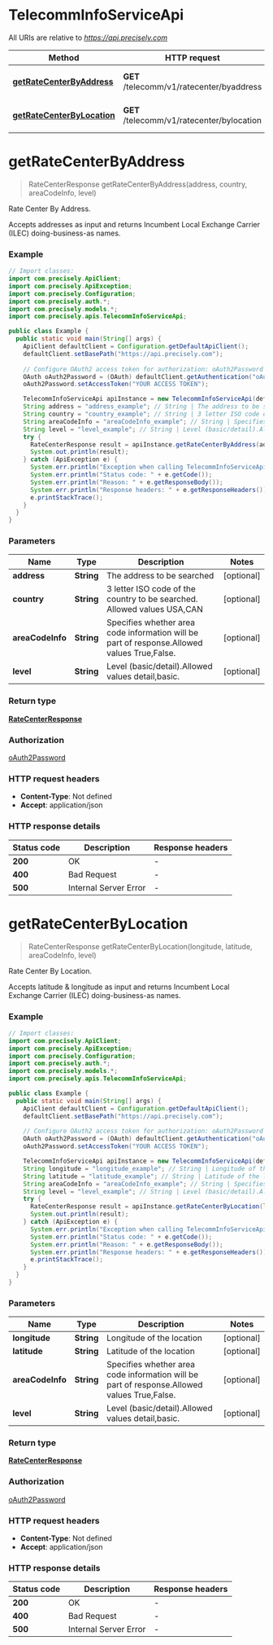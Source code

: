 # TelecommInfoServiceApi

All URIs are relative to *https://api.precisely.com*

Method | HTTP request | Description
------------- | ------------- | -------------
[**getRateCenterByAddress**](TelecommInfoServiceApi.md#getRateCenterByAddress) | **GET** /telecomm/v1/ratecenter/byaddress | Rate Center By Address.
[**getRateCenterByLocation**](TelecommInfoServiceApi.md#getRateCenterByLocation) | **GET** /telecomm/v1/ratecenter/bylocation | Rate Center By Location.


<a name="getRateCenterByAddress"></a>
# **getRateCenterByAddress**
> RateCenterResponse getRateCenterByAddress(address, country, areaCodeInfo, level)

Rate Center By Address.

Accepts addresses as input and returns Incumbent Local Exchange Carrier (ILEC) doing-business-as names.

### Example
```java
// Import classes:
import com.precisely.ApiClient;
import com.precisely.ApiException;
import com.precisely.Configuration;
import com.precisely.auth.*;
import com.precisely.models.*;
import com.precisely.apis.TelecommInfoServiceApi;

public class Example {
  public static void main(String[] args) {
    ApiClient defaultClient = Configuration.getDefaultApiClient();
    defaultClient.setBasePath("https://api.precisely.com");
    
    // Configure OAuth2 access token for authorization: oAuth2Password
    OAuth oAuth2Password = (OAuth) defaultClient.getAuthentication("oAuth2Password");
    oAuth2Password.setAccessToken("YOUR ACCESS TOKEN");

    TelecommInfoServiceApi apiInstance = new TelecommInfoServiceApi(defaultClient);
    String address = "address_example"; // String | The address to be searched
    String country = "country_example"; // String | 3 letter ISO code of the country to be searched. Allowed values USA,CAN
    String areaCodeInfo = "areaCodeInfo_example"; // String | Specifies whether area code information will be part of response.Allowed values True,False.
    String level = "level_example"; // String | Level (basic/detail).Allowed values detail,basic.
    try {
      RateCenterResponse result = apiInstance.getRateCenterByAddress(address, country, areaCodeInfo, level);
      System.out.println(result);
    } catch (ApiException e) {
      System.err.println("Exception when calling TelecommInfoServiceApi#getRateCenterByAddress");
      System.err.println("Status code: " + e.getCode());
      System.err.println("Reason: " + e.getResponseBody());
      System.err.println("Response headers: " + e.getResponseHeaders());
      e.printStackTrace();
    }
  }
}
```

### Parameters

Name | Type | Description  | Notes
------------- | ------------- | ------------- | -------------
 **address** | **String**| The address to be searched | [optional]
 **country** | **String**| 3 letter ISO code of the country to be searched. Allowed values USA,CAN | [optional]
 **areaCodeInfo** | **String**| Specifies whether area code information will be part of response.Allowed values True,False. | [optional]
 **level** | **String**| Level (basic/detail).Allowed values detail,basic. | [optional]

### Return type

[**RateCenterResponse**](RateCenterResponse.md)

### Authorization

[oAuth2Password](../README.md#oAuth2Password)

### HTTP request headers

 - **Content-Type**: Not defined
 - **Accept**: application/json

### HTTP response details
| Status code | Description | Response headers |
|-------------|-------------|------------------|
**200** | OK |  -  |
**400** | Bad Request |  -  |
**500** | Internal Server Error |  -  |

<a name="getRateCenterByLocation"></a>
# **getRateCenterByLocation**
> RateCenterResponse getRateCenterByLocation(longitude, latitude, areaCodeInfo, level)

Rate Center By Location.

Accepts latitude &amp; longitude as input and returns Incumbent Local Exchange Carrier (ILEC) doing-business-as names.

### Example
```java
// Import classes:
import com.precisely.ApiClient;
import com.precisely.ApiException;
import com.precisely.Configuration;
import com.precisely.auth.*;
import com.precisely.models.*;
import com.precisely.apis.TelecommInfoServiceApi;

public class Example {
  public static void main(String[] args) {
    ApiClient defaultClient = Configuration.getDefaultApiClient();
    defaultClient.setBasePath("https://api.precisely.com");
    
    // Configure OAuth2 access token for authorization: oAuth2Password
    OAuth oAuth2Password = (OAuth) defaultClient.getAuthentication("oAuth2Password");
    oAuth2Password.setAccessToken("YOUR ACCESS TOKEN");

    TelecommInfoServiceApi apiInstance = new TelecommInfoServiceApi(defaultClient);
    String longitude = "longitude_example"; // String | Longitude of the location
    String latitude = "latitude_example"; // String | Latitude of the location
    String areaCodeInfo = "areaCodeInfo_example"; // String | Specifies whether area code information will be part of response.Allowed values True,False.
    String level = "level_example"; // String | Level (basic/detail).Allowed values detail,basic.
    try {
      RateCenterResponse result = apiInstance.getRateCenterByLocation(longitude, latitude, areaCodeInfo, level);
      System.out.println(result);
    } catch (ApiException e) {
      System.err.println("Exception when calling TelecommInfoServiceApi#getRateCenterByLocation");
      System.err.println("Status code: " + e.getCode());
      System.err.println("Reason: " + e.getResponseBody());
      System.err.println("Response headers: " + e.getResponseHeaders());
      e.printStackTrace();
    }
  }
}
```

### Parameters

Name | Type | Description  | Notes
------------- | ------------- | ------------- | -------------
 **longitude** | **String**| Longitude of the location | [optional]
 **latitude** | **String**| Latitude of the location | [optional]
 **areaCodeInfo** | **String**| Specifies whether area code information will be part of response.Allowed values True,False. | [optional]
 **level** | **String**| Level (basic/detail).Allowed values detail,basic. | [optional]

### Return type

[**RateCenterResponse**](RateCenterResponse.md)

### Authorization

[oAuth2Password](../README.md#oAuth2Password)

### HTTP request headers

 - **Content-Type**: Not defined
 - **Accept**: application/json

### HTTP response details
| Status code | Description | Response headers |
|-------------|-------------|------------------|
**200** | OK |  -  |
**400** | Bad Request |  -  |
**500** | Internal Server Error |  -  |

